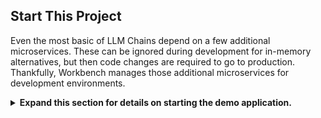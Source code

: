 ## Start This Project

Even the most basic of LLM Chains depend on a few additional microservices. These can be ignored during development for in-memory alternatives, but then code changes are required to go to production. Thankfully, Workbench manages those additional microservices for development environments.

<details>
<summary>
<b>Expand this section for details on starting the demo application.</b>
</summary>

> **HINT:** For each application, the debug output can be monitored in the UI by clicking the Output link in the lower left corner, selecting the dropdown menu, and choosing the application of interest (or *Compose* for applications started via compose). 

1. The applications bundled in this workspace can be controlled by navigating to two tabs:

    - **Environment** > **Compose**.
    - **Environment** > **Applications**

1. First, navigate to the **Environment** > **Compose** tab. Using the dropdown menu, select the option reflecting your GPU count. All options, even 0 GPUs, will be able to run this project succesfully. Below is an outline of the available options and services they start up locally:

    - 0 GPUs
        - *Milvus Vector DB* and *Redis*. Milvus is used as an unstructured knowledge base and Redis is used to store conversation histories.
    - 1 GPU
        - *LLM NIM*. The first time the LLM NIM is started, it will take some time to download the image and the optimized models.
            - During a long start, to confirm the LLM NIM is starting, the progress can be observed by viewing the logs by using the *Output* pane on the bottom left of the UI.

            - If the logs indicate an authentication error, that means the provided *NGC_API_KEY* does not have access to the NIMs. Please verify it was generated correctly and in an NGC organization that has NVIDIA AI Enterprise support or trial.

            - If the logs appear to be stuck on `..........: Pull complete`. `..........: Verifying complete`, or `..........: Download complete`; this is all normal output from Docker that the various layers of the container image have been downloaded.

            - Any other failures here need to be addressed.
    - 2 GPU
        - *Embedding NIM*
    - 3+ GPUs
        - *Reranking NIM*

    > **_NOTE:_**  Each profile will also include all services from profiles with less GPUs (thus, 3+ GPUs runs *everything* locally)

1. Once the compose services have been started, navigate to the **Environment** > **Applications** tab. Now, the *Chain Server* can safely be started. This contains the custom LangChain code for performing our reasoning chain. By default, it will use the local Milvus and Redis, but use *ai.nvidia.com* for LLM, Embedding, and Reranking model inferencing.

1. Once the *Chain Server*  is up, the *Chat Frontend* can be started. Starting the interface will automatically open it in a browser window.

  ![NIM Anywhere Frontend](_static/na_frontend.png)

</details>
